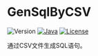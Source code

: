 # GenSqlByCSV

![Version](https://img.shields.io/badge/Version-0.0.1-green)
[![Java](https://img.shields.io/badge/Java-1.8%2B-green)](https://www.openlogic.com/openjdk-downloads)
[![License](https://img.shields.io/badge/License-MIT-green)](https://opensource.org/licenses/MIT)

通过CSV文件生成SQL语句。
